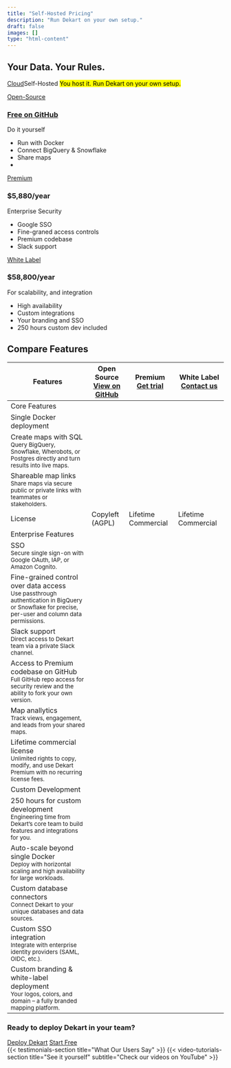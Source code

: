 ```yaml
---
title: "Self-Hosted Pricing"
description: "Run Dekart on your own setup."
draft: false
images: []
type: "html-content"
---
```


<article class="pb-5">
  <div class="pb-3">
    <h1 class="cloud-title display-3"><span>Your Data. Your Rules.</span></h1>
    <p class="lead text-left">
      <span class="btn-group d-inline-block mr-3">
        <a href="/cloud/" class="btn btn-outline-info">Cloud</a><span class="btn btn-info" role="button">Self-Hosted</span>
      </span>
      <span class="d-inline-block">
        <mark>You host it. Run Dekart on your own setup.</mark>
      </span>
    </p>
  </div>
  <div>
    <div class="row row-cols-1 row-cols-md-3 row-cols-sm-1 row-cols-lg-3 no-gutters" id="pricing">
      <div class="col text-center">
        <div class="m-2">
          <div class="card d-block">
            <div class="bg-light dekart-cloud-price-top">
              <a href="https://github.com/dekart-xyz/dekart" class="btn btn-outline-dark">Open-Source</a>
              <h3>
                <a href="https://github.com/dekart-xyz/dekart">Free on GitHub</a>
              </h3>
              <p class="card-text">Do it yourself</p>
            </div>
            <div class="card-body text-left">
              <ul class="list-unstyled">
                <li class="mb-2">Run with Docker</li>
                <li class="mb-2">Connect BigQuery & Snowflake</li>
                <li class="mb-2">Share maps</li>
                <li class="mb-2">&nbsp;</li>
              </ul>
            </div>
          </div>
        </div>
      </div>
      <div class="col text-center">
        <div class="m-2">
          <div class="card">
            <div class="bg-light dekart-cloud-price-top">
              <a href="https://calendly.com/vladi-dekart/dekart-premium?ref=calendly-premium" class="btn btn-primary">Premium</a>
              <h3>$5,880/year</h3>
              <p class="card-text">Enterprise Security</p>
            </div>
            <div class="card-body text-left">
              <ul class="list-unstyled">
                <li class="mb-2">Google SSO</li>
                <li class="mb-2">Fine-graned access controls</li>
                <li class="mb-2">Premium codebase</li>
                <li class="mb-2">Slack support</li>
              </ul>
            </div>
          </div>
        </div>
      </div>
      <div class="col text-center">
        <div class="m-2">
          <div class="card">
            <div class="bg-light dekart-cloud-price-top">
              <a class="btn btn-dark" href="https://calendly.com/vladi-dekart/dekart-white-label?ref=calendly-white-label">White Label</a>
              <h3>$58,800/year</h3>
              <p class="card-text">For scalability, and integration</p>
            </div>
            <div class="card-body text-left">
              <ul class="list-unstyled">
                <li class="mb-2">High availability</li>
                <li class="mb-2">Custom integrations</li>
                <li class="mb-2">Your branding and SSO</li>
                <li class="mb-2">250 hours custom dev included</li>
              </ul>
            </div>
          </div>
        </div>
      </div>
    </div>
    <!-- Feature Comparison Table -->
    <div class="dekart-feature-table-container mt-5 mb-5">
      <h2 class="text-center mb-4">Compare Features</h2>
      <div class="table-responsive">
        <table class="table dekart-feature-table">
          <thead>
            <tr>
              <th scope="col" class="dekart-feature-header font-weight-bold">Features</th>
              <th scope="col" class="text-center">
                <div class="dekart-plan-header">
                  <div class="dekart-plan-name font-weight-bold">Open Source</div>
                  <a href="https://github.com/dekart-xyz/dekart" class="btn btn-sm btn-outline-dark">View on GitHub</a>
                </div>
              </th>
              <th scope="col" class="text-center">
                <div class="dekart-plan-header">
                  <div class="dekart-plan-name font-weight-bold">Premium</div>
                  <a href="https://calendly.com/vladi-dekart/dekart-premium?ref=calendly-premium-get-trial" class="btn btn-sm btn-primary">Get trial</a>
                </div>
              </th>
              <th scope="col" class="text-center">
                <div class="dekart-plan-header">
                  <div class="dekart-plan-name font-weight-bold">White Label</div>
                  <a href="https://calendly.com/vladi-dekart/dekart-white-label?ref=calendly-white-label-contact-us" class="btn btn-sm btn-dark">Contact us</a>
                </div>
              </th>
            </tr>
          </thead>
          <tbody>
            <tr class="dekart-category-header">
              <td colspan="4" class="dekart-category-title font-weight-bold">Core Features</td>
            </tr>
            <tr>
              <td class="dekart-feature-name">
                Single Docker deployment
              </td>
              <td class="text-center"><i class="dekart-checkmark"></i></td>
              <td class="text-center"><i class="dekart-checkmark"></i></td>
              <td class="text-center"><i class="dekart-checkmark"></i></td>
            </tr>
            <tr>
              <td class="dekart-feature-name">
                Create maps with SQL
                <br>
                <small class="text-muted">Query BigQuery, Snowflake, Wherobots, or Postgres directly and turn results into live maps.</small>
              </td>
              <td class="text-center"><i class="dekart-checkmark"></i></td>
              <td class="text-center"><i class="dekart-checkmark"></i></td>
              <td class="text-center"><i class="dekart-checkmark"></i></td>
            </tr>
            <tr>
              <td class="dekart-feature-name">
                Shareable map links
                <br>
                <small class="text-muted">Share maps via secure public or private links with teammates or stakeholders.</small>
              </td>
              <td class="text-center"><i class="dekart-checkmark"></i></td>
              <td class="text-center"><i class="dekart-checkmark"></i></td>
              <td class="text-center"><i class="dekart-checkmark"></i></td>
            </tr>
            <tr>
              <td class="dekart-feature-name">
                License
              </td>
              <td class="text-center">Copyleft (AGPL)</td>
              <td class="text-center">Lifetime Commercial</td>
              <td class="text-center">Lifetime Commercial</td>
            </tr>
            <tr class="dekart-category-header">
              <td colspan="4" class="dekart-category-title font-weight-bold">Enterprise Features</td>
            </tr>
            <tr>
              <td class="dekart-feature-name">
                SSO
                <br>
                <small class="text-muted">Secure single sign-on with Google OAuth, IAP, or Amazon Cognito.</small>
              </td>
              <td class="text-center"><i class="dekart-dash"></i></td>
              <td class="text-center"><i class="dekart-checkmark"></i></td>
              <td class="text-center"><i class="dekart-checkmark"></i></td>
            </tr>
            <tr>
              <td class="dekart-feature-name">
                Fine-grained control over data access
                <br>
                <small class="text-muted">Use passthrough authentication in BigQuery or Snowflake for precise, per-user and column data permissions.</small>
              </td>
              <td class="text-center"><i class="dekart-dash"></i></td>
              <td class="text-center"><i class="dekart-checkmark"></i></td>
              <td class="text-center"><i class="dekart-checkmark"></i></td>
            </tr>
            <tr>
              <td class="dekart-feature-name">
                Slack support
                <br>
                <small class="text-muted">Direct access to Dekart team via a private Slack channel.</small>
              </td>
              <td class="text-center"><i class="dekart-dash"></i></td>
              <td class="text-center"><i class="dekart-checkmark"></i></td>
              <td class="text-center"><i class="dekart-checkmark"></i></td>
            </tr>
            <tr>
              <td class="dekart-feature-name">
                Access to Premium codebase on GitHub
                <br>
                <small class="text-muted">Full GitHub repo access for security review and the ability to fork your own version.</small>
              </td>
              <td class="text-center"><i class="dekart-dash"></i></td>
              <td class="text-center"><i class="dekart-checkmark"></i></td>
              <td class="text-center"><i class="dekart-checkmark"></i></td>
            </tr>
            <tr>
              <td class="dekart-feature-name">
                Map anallytics
                <br>
                <small class="text-muted">Track views, engagement, and leads from your shared maps.</small>
              </td>
              <td class="text-center"><i class="dekart-dash"></i></td>
              <td class="text-center"><i class="dekart-checkmark"></i></td>
              <td class="text-center"><i class="dekart-checkmark"></i></td>
            </tr>
            <tr>
              <td class="dekart-feature-name">
                Lifetime commercial license
                <br>
                <small class="text-muted">Unlimited rights to copy, modify, and use Dekart Premium with no recurring license fees.</small>
              </td>
              <td class="text-center"><i class="dekart-dash"></i></td>
              <td class="text-center"><i class="dekart-checkmark"></i></td>
              <td class="text-center"><i class="dekart-checkmark"></i></td>
            </tr>
            <tr class="dekart-category-header">
              <td colspan="4" class="dekart-category-title font-weight-bold">Custom Development</td>
            </tr>
            <tr>
              <td class="dekart-feature-name">
                250 hours for custom development
                <br>
                <small class="text-muted">Engineering time from Dekart’s core team to build features and integrations for you.</small>
              </td>
              <td class="text-center"><i class="dekart-dash"></i></td>
              <td class="text-center"><i class="dekart-dash"></i></td>
              <td class="text-center"><i class="dekart-checkmark"></i></td>
            </tr>
            <tr>
              <td class="dekart-feature-name">
                Auto-scale beyond single Docker
                <br>
                <small class="text-muted">Deploy with horizontal scaling and high availability for large workloads.</small>
              </td>
              <td class="text-center"><i class="dekart-dash"></i></td>
              <td class="text-center"><i class="dekart-dash"></i></td>
              <td class="text-center"><i class="dekart-checkmark"></i></td>
            </tr>
            <tr>
              <td class="dekart-feature-name">
                Custom database connectors
                <br>
                <small class="text-muted">Connect Dekart to your unique databases and data sources.</small>
              </td>
              <td class="text-center"><i class="dekart-dash"></i></td>
              <td class="text-center"><i class="dekart-dash"></i></td>
              <td class="text-center"><i class="dekart-checkmark"></i></td>
            </tr>
            <tr>
              <td class="dekart-feature-name">
                Custom SSO integration
                <br>
                <small class="text-muted">Integrate with enterprise identity providers (SAML, OIDC, etc.).</small>
              </td>
              <td class="text-center"><i class="dekart-dash"></i></td>
              <td class="text-center"><i class="dekart-dash"></i></td>
              <td class="text-center"><i class="dekart-checkmark"></i></td>
            </tr>
            <tr>
              <td class="dekart-feature-name">
                Custom branding & white-label deployment
                <br>
                <small class="text-muted">Your logos, colors, and domain – a fully branded mapping platform.</small>
              </td>
              <td class="text-center"><i class="dekart-dash"></i></td>
              <td class="text-center"><i class="dekart-dash"></i></td>
              <td class="text-center"><i class="dekart-checkmark"></i></td>
            </tr>
          </tbody>
        </table>
      </div>
    </div>
    <!-- Call-to-Action Banner -->
    <div class="dekart-cta-banner m-2">
      <div class="row justify-content-between align-items-center">
        <div class="col-md-10">
          <h3 class="mt-0">Ready to deploy Dekart in your team?</h3>
        </div>
        <div class="col-md-6 text-md-right">
          <a class="btn btn-outline-dark btn-lg" href="https://calendly.com/vladi-dekart/deploy-dekart?ref=calendly-deploy" role="button">Deploy Dekart</a>
          <a class="btn btn-dark btn-lg" href="https://cloud.dekart.xyz/?ref=start-free-from-self-host" role="button">Start Free</a>
        </div>
      </div>
    </div>
    {{< testimonials-section title="What Our Users Say" >}}
    {{< video-tutorials-section title="See it yourself" subtitle="Check our videos on YouTube" >}}
</article>
